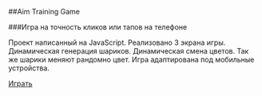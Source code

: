 ##Aim Training Game

###Игра на точность кликов или тапов на телефоне

Проект написанный на JavaScript. Реализовано 3 экрана игры. Динамическая генерация шариков. Динамическая смена цветов.
Так же шарики меняют рандомно цвет.
Игра адаптирована под мобильные устройства.

[Играть](https://stormuke.github.io/aim-game/)